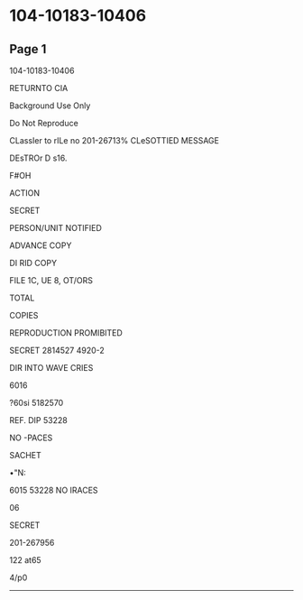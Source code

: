 # 104-10183-10406

## Page 1

104-10183-10406

RETURNTO CIA

Background Use Only

Do Not Reproduce

CLassIer to rILe no 201-26713% CLeSOTTIED MESSAGE

DEsTROr D s16.

F#OH

ACTION

SECRET

PERSON/UNIT NOTIFIED

ADVANCE COPY

DI RID COPY

FILE 1C, UE 8, OT/ORS

TOTAL

COPIES

REPRODUCTION PROMIBITED

SECRET 2814527 4920-2

DIR INTO WAVE CRIES

6016

?60si 5182570

REF. DIP 53228

NO -PACES

SACHET

•"N:

6015 53228 NO IRACES

06

SECRET

201-267956

122 at65

4/p0

---

